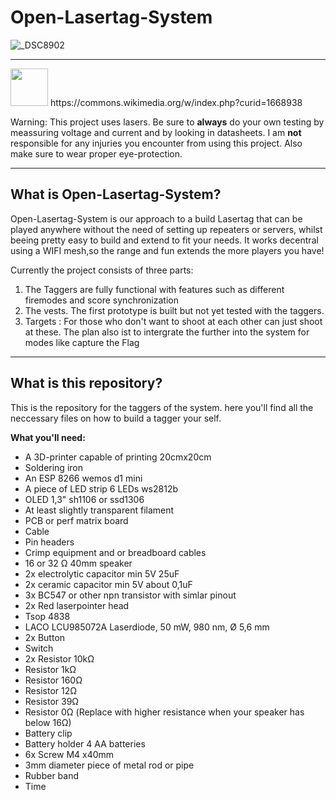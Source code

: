 # Open-Lasertag-System

![_DSC8902](https://github.com/user-attachments/assets/2fc5b138-46ba-4c61-b85c-79018dc33adf)

----

<img src="https://github.com/user-attachments/assets/9b382106-baaf-4b78-8249-ecbceb030ddd" width="60">
https://commons.wikimedia.org/w/index.php?curid=1668938

Warning: This project uses lasers. Be sure to **always** do your own testing by meassuring voltage and current and by looking in datasheets. I am **not** responsible for any injuries you encounter from using this project. Also make sure to wear proper eye-protection. 

----




<h2>What is Open-Lasertag-System?</h2>
Open-Lasertag-System is our approach to a build Lasertag that can be played anywhere without the need of setting up repeaters or servers, whilst beeing pretty easy to build and extend to fit your needs. It works decentral using a WIFI mesh,so the range and fun extends the more players you have!

Currently the project consists of three parts:

 1. The Taggers are fully functional with features such as different firemodes and score synchronization
 2. The vests. The first prototype is built but not yet tested with the taggers.
 3. Targets : For those who don't want to shoot at each other can just shoot at these. The plan also ist to intergrate the further into the system for modes like capture the Flag

----

<h2>What is this repository?</h2>

This is the repository for the taggers of the system. here you'll find all the neccessary files on how to build a tagger your self.

**What you'll need:**

 - A 3D-printer capable of printing 20cmx20cm
 - Soldering iron
 - An ESP 8266 wemos d1 mini
 - A piece of LED strip 6 LEDs ws2812b
 - OLED 1,3" sh1106 or ssd1306
 - At least slightly transparent filament
 - PCB or perf matrix board
 - Cable
 - Pin headers
 - Crimp equipment and or breadboard cables
 - 16 or 32 Ω 40mm  speaker
 - 2x electrolytic capacitor min 5V 25uF
 - 2x ceramic capacitor min 5V about 0,1uF
 - 3x BC547 or other npn transistor with simlar pinout
 - 2x Red laserpointer head
 - Tsop 4838
 - LACO LCU985072A Laserdiode, 50 mW, 980 nm, Ø 5,6 mm
 - 2x Button
 - Switch
 - 2x Resistor 10kΩ
 -  Resistor 1kΩ
 -  Resistor 160Ω
 -  Resistor 12Ω
 -  Resistor 39Ω
 -  Resistor 0Ω (Replace with higher resistance when your speaker has below 16Ω)
 -  Battery clip
 -  Battery holder 4 AA batteries
 -  6x Screw M4 x40mm
 - 3mm diameter piece of metal rod or pipe
 - Rubber band
 - Time
